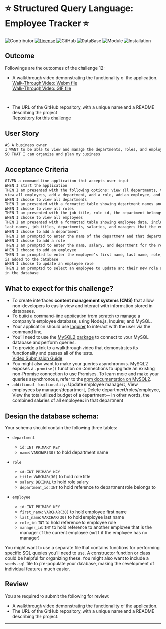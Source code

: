# ⭐ Structured Query Language: Employee Tracker ⭐
    
![Contributor](https://img.shields.io/badge/Contributor-Hanbyeol(Justin)Lee-purple)
[![License](https://img.shields.io/badge/License-MIT-blue)](https://opensource.org/license/MIT)
![GitHub](https://img.shields.io/badge/GitHub-justinsta624-yellow)
![DataBase](https://img.shields.io/badge/DataBase-MySql2-green)
![Module](https://img.shields.io/badge/Module-Dotenv-magenta)
![Installation](https://img.shields.io/badge/Installation-Inquirer@8.2.4-red)

## Outcome

Followings are the outcomes of the challenge 12:

* A walkthrough video demonstrating the functionality of the application. </br>
[Walk-Through Video: Webm file](https://drive.google.com/file/d/13lYzjIttgbpzISU735EU99gA_hCyNSp6/view) </br>
[Walk-Through Video: GIF file](https://github.com/justinsta624/EmpTracker/blob/main/assets/240107_WalkThroughVideo_Challenge12_HBLEE.gif)
</br>

* The URL of the GitHub repository, with a unique name and a README describing the project </br>
[Repository for this challenge](https://github.com/justinsta624/EmpTracker)

## User Story

```md
AS A business owner
I WANT to be able to view and manage the departments, roles, and employees in my company
SO THAT I can organize and plan my business
```

## Acceptance Criteria

```md
GIVEN a command-line application that accepts user input
WHEN I start the application
THEN I am presented with the following options: view all departments, view all roles,
view all employees, add a department, add a role, add an employee, and update an employee role
WHEN I choose to view all departments
THEN I am presented with a formatted table showing department names and department ids
WHEN I choose to view all roles
THEN I am presented with the job title, role id, the department belongs to, and the salary of the role
WHEN I choose to view all employees
THEN I am presented with a formatted table showing employee data, including employee ids, first names,
last names, job titles, departments, salaries, and managers that the employees report to
WHEN I choose to add a department
THEN I am prompted to enter the name of the department and that department is added to the database
WHEN I choose to add a role
THEN I am prompted to enter the name, salary, and department for the role which is added to the db
WHEN I choose to add an employee
THEN I am prompted to enter the employee’s first name, last name, role, and manager, and that employee
is added to the database
WHEN I choose to update an employee role
THEN I am prompted to select an employee to update and their new role and this information is updated
in the database
```

## What to expect for this challenge?

* To create interfaces **content management systems (CMS)** that allow non-developers to easily view and interact with information stored in databases.
* To build a command-line application from scratch to manage a company's employee database, using Node.js, Inquirer, and MySQL.
* Your application should use [Inquirer](https://www.npmjs.com/package/inquirer/v/8.2.4) to interact with the user via the command line.
* You’ll need to use the [MySQL2 package](https://www.npmjs.com/package/mysql2) to connect to your MySQL database and perform queries.
* To provide a link to a walkthrough video that demonstrates its functionality and passes all of the tests. </br>
  [Video Submission Guide](https://coding-boot-camp.github.io/full-stack/computer-literacy/video-submission-guide)
* You might also want to make your queries asynchronous. MySQL2 exposes a `.promise()` function on Connections to upgrade an existing non-Promise connection to use Promises. To learn more and make your queries asynchronous, refer to the [npm documentation on MySQL2](https://www.npmjs.com/package/mysql2).
* `additional functionality`: Update employee managers, View employees by manager/department, Delete department/roles/employee, View the total utilized budget of a department&mdash; in other words, the combined salaries of all employees in that department


## Design the database schema:

Your schema should contain the following three tables:

* `department`
    * `id`: `INT PRIMARY KEY`
    * `name`: `VARCHAR(30)` to hold department name

* `role`
    * `id`: `INT PRIMARY KEY`
    * `title`: `VARCHAR(30)` to hold role title
    * `salary`: `DECIMAL` to hold role salary
    * `department_id`: `INT` to hold reference to department role belongs to

* `employee`
    * `id`: `INT PRIMARY KEY`
    * `first_name`: `VARCHAR(30)` to hold employee first name
    * `last_name`: `VARCHAR(30)` to hold employee last name
    * `role_id`: `INT` to hold reference to employee role
    * `manager_id`: `INT` to hold reference to another employee that is the manager of the current employee (`null` if the employee has no manager)


You might want to use a separate file that contains functions for performing specific SQL queries you'll need to use. A constructor function or class could be helpful for organizing these. 
You might also want to include a `seeds.sql` file to pre-populate your database, making the development of individual features much easier.


## Review

You are required to submit the following for review:
* A walkthrough video demonstrating the functionality of the application.
* The URL of the GitHub repository, with a unique name and a README describing the project.

---
